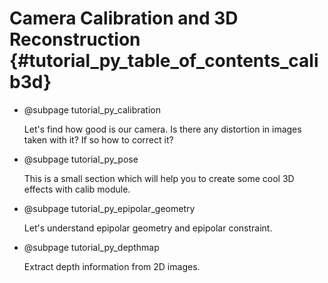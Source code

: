 Camera Calibration and 3D Reconstruction {#tutorial_py_table_of_contents_calib3d}
========================================

-   @subpage tutorial_py_calibration

    Let's find how good is our camera. Is there any distortion in images taken with it? If so how to correct it?

-   @subpage tutorial_py_pose

    This is a small section which will help you to create some cool 3D effects with calib module.

-   @subpage tutorial_py_epipolar_geometry

    Let's understand epipolar geometry and epipolar constraint.

-   @subpage tutorial_py_depthmap

    Extract depth information from 2D images.
